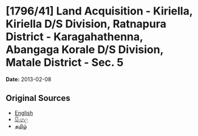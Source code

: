 # [1796/41] Land Acquisition - Kiriella, Kiriella D/S Division, Ratnapura District - Karagahathenna, Abangaga Korale D/S Division, Matale District - Sec. 5

**Date:** 2013-02-08

## Original Sources

- [English](https://documents.gov.lk/view/extra-gazettes/2013/2/1796-41_E.pdf)
- [සිංහල](https://documents.gov.lk/view/extra-gazettes/2013/2/1796-41_S.pdf)
- [தமிழ்](https://documents.gov.lk/view/extra-gazettes/2013/2/1796-41_T.pdf)
